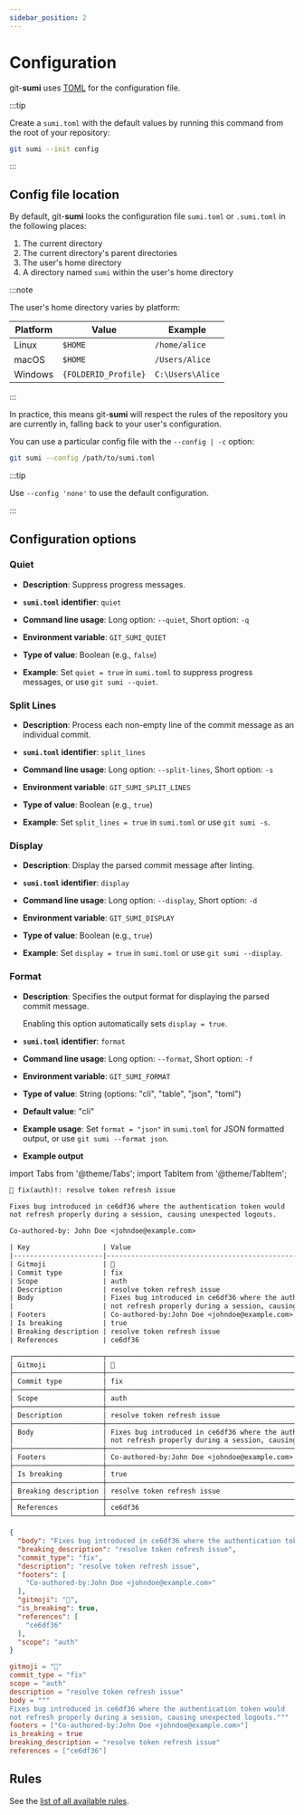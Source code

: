 ```yaml
---
sidebar_position: 2
---
```


# Configuration

git-**sumi** uses [TOML](https://github.com/toml-lang/toml) for the configuration file.

:::tip

Create a `sumi.toml` with the default values by running this command from the root of your repository:

```bash
git sumi --init config
```

:::

## Config file location

By default, git-**sumi** looks the configuration file `sumi.toml` or `.sumi.toml` in the following places:

1. The current directory
2. The current directory's parent directories
3. The user's home directory
4. A directory named `sumi` within the user's home directory

:::note

The user's home directory varies by platform:

| Platform | Value            | Example          |
|----------|------------------|------------------|
| Linux    | `$HOME`          | `/home/alice`    |
| macOS    | `$HOME`          | `/Users/Alice`   |
| Windows  | `{FOLDERID_Profile}` | `C:\Users\Alice` |

:::

In practice, this means git-**sumi** will respect the rules of the repository you are currently in, falling back to your user's configuration.

You can use a particular config file with the `--config | -c` option:

```bash
git sumi --config /path/to/sumi.toml
```

:::tip

Use `--config 'none'` to use the default configuration.

:::

## Configuration options

### Quiet

- **Description**: Suppress progress messages.

- **`sumi.toml` identifier**: `quiet`

- **Command line usage**: Long option: `--quiet`, Short option: `-q`

- **Environment variable**: `GIT_SUMI_QUIET`

- **Type of value**: Boolean (e.g., `false`)

- **Example**: Set `quiet = true` in `sumi.toml` to suppress progress messages, or use `git sumi --quiet`.

### Split Lines

- **Description**: Process each non-empty line of the commit message as an individual commit.

- **`sumi.toml` identifier**: `split_lines`

- **Command line usage**: Long option: `--split-lines`, Short option: `-s`

- **Environment variable**: `GIT_SUMI_SPLIT_LINES`

- **Type of value**: Boolean (e.g., `true`)

- **Example**: Set `split_lines = true` in `sumi.toml` or use `git sumi -s`.

### Display

- **Description**: Display the parsed commit message after linting.

- **`sumi.toml` identifier**: `display`

- **Command line usage**: Long option: `--display`, Short option: `-d`

- **Environment variable**: `GIT_SUMI_DISPLAY`

- **Type of value**: Boolean (e.g., `true`)

- **Example**: Set `display = true` in `sumi.toml` or use `git sumi --display`.

### Format

- **Description**: Specifies the output format for displaying the parsed commit message.

    Enabling this option automatically sets `display = true`.

- **`sumi.toml` identifier**: `format`

- **Command line usage**: Long option: `--format`, Short option: `-f`

- **Environment variable**: `GIT_SUMI_FORMAT`

- **Type of value**: String (options: "cli", "table", "json", "toml")

- **Default value**: "cli"

- **Example usage**: Set `format = "json"` in `sumi.toml` for JSON formatted output, or use `git sumi --format json`.

- **Example output**

import Tabs from '@theme/Tabs';
import TabItem from '@theme/TabItem';

<Tabs>

<TabItem value="original" label="Original commit">

```txt
🐛 fix(auth)!: resolve token refresh issue

Fixes bug introduced in ce6df36 where the authentication token would
not refresh properly during a session, causing unexpected logouts.

Co-authored-by: John Doe <johndoe@example.com>
```

</TabItem>

<TabItem value="table" label="(Markdown) table">

```txt
| Key                  | Value                                                                |
|----------------------|----------------------------------------------------------------------|
| Gitmoji              | 🐛                                                                   |
| Commit type          | fix                                                                  |
| Scope                | auth                                                                 |
| Description          | resolve token refresh issue                                          |
| Body                 | Fixes bug introduced in ce6df36 where the authentication token would |
|                      | not refresh properly during a session, causing unexpected logouts.   |
| Footers              | Co-authored-by:John Doe <johndoe@example.com>                        |
| Is breaking          | true                                                                 |
| Breaking description | resolve token refresh issue                                          |
| References           | ce6df36                                                              |
```

</TabItem>

<TabItem value="cli" label="cli">

```txt
┌──────────────────────┬──────────────────────────────────────────────────────────────────────┐
│ Gitmoji              │ 🐛                                                                   │
├──────────────────────┼──────────────────────────────────────────────────────────────────────┤
│ Commit type          │ fix                                                                  │
├──────────────────────┼──────────────────────────────────────────────────────────────────────┤
│ Scope                │ auth                                                                 │
├──────────────────────┼──────────────────────────────────────────────────────────────────────┤
│ Description          │ resolve token refresh issue                                          │
├──────────────────────┼──────────────────────────────────────────────────────────────────────┤
│ Body                 │ Fixes bug introduced in ce6df36 where the authentication token would │
│                      │ not refresh properly during a session, causing unexpected logouts.   │
├──────────────────────┼──────────────────────────────────────────────────────────────────────┤
│ Footers              │ Co-authored-by:John Doe <johndoe@example.com>                        │
├──────────────────────┼──────────────────────────────────────────────────────────────────────┤
│ Is breaking          │ true                                                                 │
├──────────────────────┼──────────────────────────────────────────────────────────────────────┤
│ Breaking description │ resolve token refresh issue                                          │
├──────────────────────┼──────────────────────────────────────────────────────────────────────┤
│ References           │ ce6df36                                                              │
└──────────────────────┴──────────────────────────────────────────────────────────────────────┘
```

</TabItem>
<TabItem value="json" label="JSON">

```json
{
  "body": "Fixes bug introduced in ce6df36 where the authentication token would\nnot refresh properly during a session, causing unexpected logouts.",
  "breaking_description": "resolve token refresh issue",
  "commit_type": "fix",
  "description": "resolve token refresh issue",
  "footers": [
    "Co-authored-by:John Doe <johndoe@example.com>"
  ],
  "gitmoji": "🐛",
  "is_breaking": true,
  "references": [
    "ce6df36"
  ],
  "scope": "auth"
}
```

</TabItem>
<TabItem value="toml" label="TOML">

```toml
gitmoji = "🐛"
commit_type = "fix"
scope = "auth"
description = "resolve token refresh issue"
body = """
Fixes bug introduced in ce6df36 where the authentication token would
not refresh properly during a session, causing unexpected logouts."""
footers = ["Co-authored-by:John Doe <johndoe@example.com>"]
is_breaking = true
breaking_description = "resolve token refresh issue"
references = ["ce6df36"]
```

</TabItem>
</Tabs>

## Rules

See the [list of all available rules](/docs/rules).

